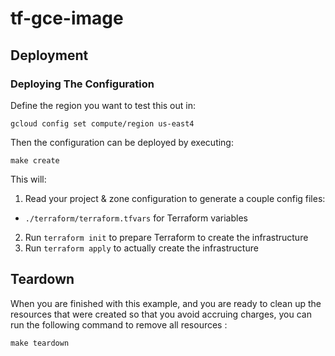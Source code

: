 # tf-gce-image
## Deployment

### Deploying The Configuration

Define the region you want to test this out in:

```
gcloud config set compute/region us-east4
```

Then the configuration can be deployed by executing:

```
make create
```

This will:
1. Read your project & zone configuration to generate a couple config files:
  * `./terraform/terraform.tfvars` for Terraform variables
2. Run `terraform init` to prepare Terraform to create the infrastructure
3. Run `terraform apply` to actually create the infrastructure 

## Teardown

When you are finished with this example, and you are ready to clean up the resources that were created so that you avoid accruing charges, you can run the following command to remove all resources :

```
make teardown
```